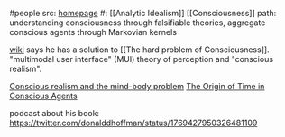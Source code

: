 #people 
src: [homepage](https://sites.socsci.uci.edu/~ddhoff/)
#: [[Analytic Idealism]] [[Consciousness]]
path: understanding consciousness through falsifiable theories, aggregate conscious agents through Markovian kernels

[wiki](https://en.wikipedia.org/wiki/Donald_D._Hoffman) says he has a solution to [[The hard problem of Consciousness]]. "multimodal user interface" (MUI) theory of perception and "conscious realism".

[Conscious realism and the mind-body problem](https://philpapers.org/rec/HOFCRA)
[The Origin of Time in Conscious Agents](https://sites.socsci.uci.edu/~ddhoff/HoffmanTime.pdf)


podcast about his book: https://twitter.com/donalddhoffman/status/1769427950326481109